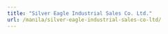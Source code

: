 ```yaml
---
title: "Silver Eagle Industrial Sales Co. Ltd."
url: /manila/silver-eagle-industrial-sales-co-ltd/
---
```

